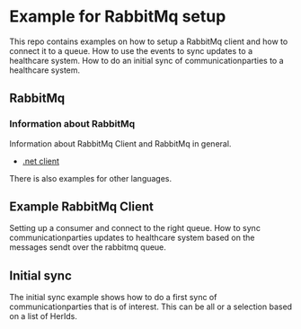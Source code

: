 # Example for RabbitMq setup
This repo contains examples on how to setup a RabbitMq client and how to connect it to a queue.
How to use the events to sync updates to a healthcare system.
How to do an initial sync of communicationparties to a healthcare system.

## RabbitMq

### Information about RabbitMq
Information about RabbitMq Client and RabbitMq in general. 
* [.net client](https://www.rabbitmq.com/dotnet.html)

There is also examples for other languages.

## Example RabbitMq Client
Setting up a consumer and connect to the right queue.
How to sync communicationparties updates to healthcare system based on the messages sendt over the rabbitmq queue.

## Initial sync
The initial sync example shows how to do a first sync of communicationparties that is of interest.
This can be all or a selection based on a list of HerIds.